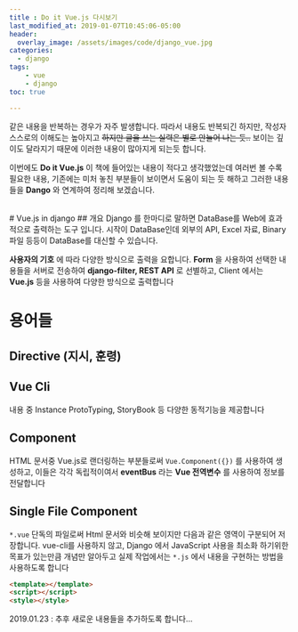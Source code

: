 ```yaml
---
title : Do it Vue.js 다시보기
last_modified_at: 2019-01-07T10:45:06-05:00
header:
  overlay_image: /assets/images/code/django_vue.jpg
categories:
  - django
tags:
    - vue
    - django
toc: true

---
```

같은 내용을 반복하는 경우가 자주 발생합니다. 따라서 내용도 반복되긴 하지만, 작성자 스스로의 이해도는 높아지고 <strike>하지만 글을 쓰는 실력은 별로 안늘어 나는 듯..</strike> 보이는 깊이도 달라지기 때문에 이러한 내용이 많아지게 되는듯 합니다.

이번에도 **Do it Vue.js** 이 책에 들어있는 내용이 적다고 생각했었는데 여러번 볼 수록 필요한 내용, 기존에는 미처 놓친 부분들이 보이면서 도움이 되는 듯 해하고 그러한 내용들을 **Dango** 와 연계하여 정리해 보겠습니다.

<br/>
# Vue.js in django
## 개요
Django 를 한마디로 말하면 DataBase를 Web에 효과적으로 출력하는 도구 입니다. 시작이 DataBase인데 외부의 API, Excel 자료, Binary 파일 등등이 DataBase를 대신할 수 있습니다.

**사용자의 기호** 에 따라 다양한 방식으로 출력을 요합니다. **Form** 을 사용하여 선택한 내용들을 서버로 전송하여 **django-filter, REST API** 로 선별하고, Client 에서는 **Vue.js** 등을 사용하여 다양한 방식으로 출력합니다

# 용어들
## Directive (지시, 훈령)
## Vue Cli
내용 중 Instance ProtoTyping, StoryBook 등 다양한 동적기능을 제공합니다
## Component
HTML 문서중 Vue.js로 랜더링하는 부분들로써 `Vue.Component({})` 를 사용하여 생성하고, 이들은 각각 독립적이여서 **eventBus** 라는 **Vue 전역변수** 를 사용하여 정보를 전달합니다
## Single File Component
`*.vue` 단독의 파일로써 Html 문서와 비슷해 보이지만 다음과 같은 영역이 구분되어 저장합니다. vue-cli를 사용하지 않고, Django 에서 JavaScript 사용을 최소화 하기위한 목표가 있는만큼 개념만 알아두고 실제 작업에서는 `*.js` 에서 내용을 구현하는 방법을 사용하도록 합니다
```html
<template></template>
<script></script>
<style></style>
```

2019.01.23 : 추후 새로운 내용들을 추가하도록 합니다...
